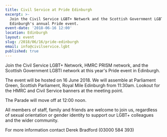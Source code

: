 ```yaml
---
title: Civil Service at Pride Edinburgh
excerpt: >-
  Join the Civil Service LGBT+ Network and the Scottish Government LGBTI network
  Edinburgh's annual Pride event.
event-date: '2018-06-16 12:00'
location: Edinburgh
layout: event
slug: /2018/06/16/pride-edinburgh
email: info@civilservice.lgbt
published: true
---
```


Join the Civil Service LGBT+ Network, HMRC PRISM network, and the Scottish Government LGBTI network at this year's Pride event in Edinburgh.

The event will be hosted on 16 June 2018. We will assemble at Parliament Green, Scottish Parliament, Royal Mile Edinburgh from 11:30am. Lookout for the HMRC and Civil Service banners at the meeting point.

The Parade will move off at 12:00 noon.

All members of staff, family and friends are welcome to join us, regardless of sexual orientation or gender identity to support our LGBT+ colleagues and the wider community. 

For more information contact Derek Bradford (03000 584 393)
